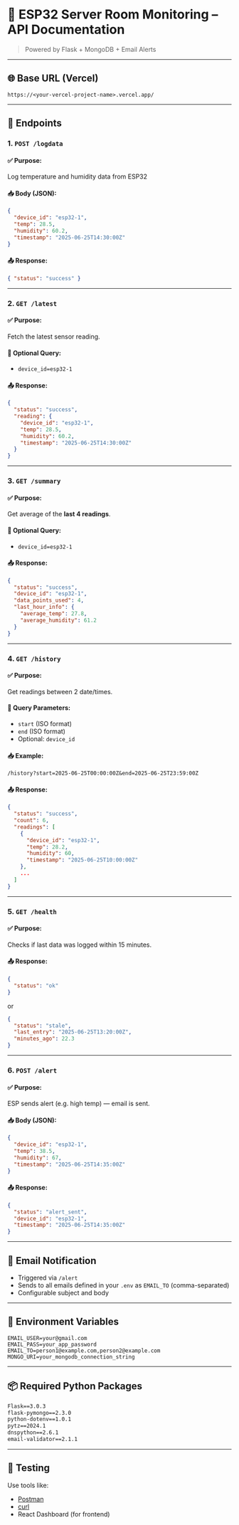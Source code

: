 
# 📘 ESP32 Server Room Monitoring – API Documentation

> Powered by Flask + MongoDB + Email Alerts

---

## 🌐 Base URL (Vercel)

```
https://<your-vercel-project-name>.vercel.app/
```

---

## 📡 Endpoints

### 1. `POST /logdata`

#### ✅ Purpose:

Log temperature and humidity data from ESP32

#### 📥 Body (JSON):

```json
{
  "device_id": "esp32-1",
  "temp": 28.5,
  "humidity": 60.2,
  "timestamp": "2025-06-25T14:30:00Z"
}
```

#### 📤 Response:

```json
{ "status": "success" }
```

---

### 2. `GET /latest`

#### ✅ Purpose:

Fetch the latest sensor reading.

#### 🔧 Optional Query:

* `device_id=esp32-1`

#### 📤 Response:

```json
{
  "status": "success",
  "reading": {
    "device_id": "esp32-1",
    "temp": 28.5,
    "humidity": 60.2,
    "timestamp": "2025-06-25T14:30:00Z"
  }
}
```

---

### 3. `GET /summary`

#### ✅ Purpose:

Get average of the **last 4 readings**.

#### 🔧 Optional Query:

* `device_id=esp32-1`

#### 📤 Response:

```json
{
  "status": "success",
  "device_id": "esp32-1",
  "data_points_used": 4,
  "last_hour_info": {
    "average_temp": 27.8,
    "average_humidity": 61.2
  }
}
```

---

### 4. `GET /history`

#### ✅ Purpose:

Get readings between 2 date/times.

#### 🔧 Query Parameters:

* `start` (ISO format)
* `end` (ISO format)
* Optional: `device_id`

#### 📥 Example:

```
/history?start=2025-06-25T00:00:00Z&end=2025-06-25T23:59:00Z
```

#### 📤 Response:

```json
{
  "status": "success",
  "count": 6,
  "readings": [
    {
      "device_id": "esp32-1",
      "temp": 28.2,
      "humidity": 60,
      "timestamp": "2025-06-25T10:00:00Z"
    },
    ...
  ]
}
```

---

### 5. `GET /health`

#### ✅ Purpose:

Checks if last data was logged within 15 minutes.

#### 📤 Response:

```json
{
  "status": "ok"
}
```

or

```json
{
  "status": "stale",
  "last_entry": "2025-06-25T13:20:00Z",
  "minutes_ago": 22.3
}
```

---

### 6. `POST /alert`

#### ✅ Purpose:

ESP sends alert (e.g. high temp) — email is sent.

#### 📥 Body (JSON):

```json
{
  "device_id": "esp32-1",
  "temp": 38.5,
  "humidity": 67,
  "timestamp": "2025-06-25T14:35:00Z"
}
```

#### 📤 Response:

```json
{
  "status": "alert_sent",
  "device_id": "esp32-1",
  "timestamp": "2025-06-25T14:35:00Z"
}
```

---

## 📧 Email Notification

* Triggered via `/alert`
* Sends to all emails defined in your `.env` as `EMAIL_TO` (comma-separated)
* Configurable subject and body

---

## 📁 Environment Variables

```env
EMAIL_USER=your@gmail.com
EMAIL_PASS=your_app_password
EMAIL_TO=person1@example.com,person2@example.com
MONGO_URI=your_mongodb_connection_string
```

---

## 📦 Required Python Packages

```txt
Flask==3.0.3
flask-pymongo==2.3.0
python-dotenv==1.0.1
pytz==2024.1
dnspython==2.6.1
email-validator==2.1.1
```

---

## 🧪 Testing

Use tools like:

* [Postman](https://www.postman.com/)
* [curl](https://curl.se/)
* React Dashboard (for frontend)

